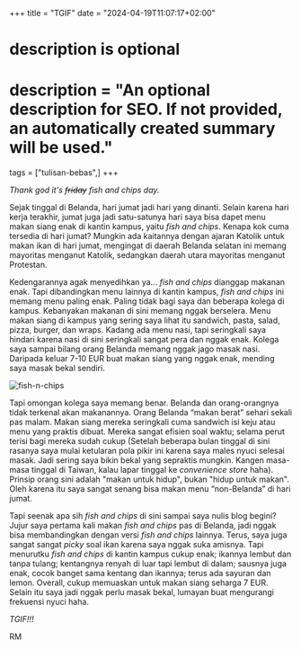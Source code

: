 +++
title = "TGIF"
date = "2024-04-19T11:07:17+02:00"

#
# description is optional
#
# description = "An optional description for SEO. If not provided, an automatically created summary will be used."

tags = ["tulisan-bebas",]
+++

*Thank god it's ~~friday~~ fish and chips day.*

Sejak tinggal di Belanda, hari jumat jadi hari yang dinanti. Selain karena hari kerja terakhir, jumat juga jadi satu-satunya hari saya bisa dapet menu makan siang enak di kantin kampus, yaitu *fish and chips*. Kenapa kok cuma tersedia di hari jumat? Mungkin ada kaitannya dengan ajaran Katolik untuk makan ikan di hari jumat, mengingat di daerah Belanda selatan ini memang mayoritas menganut Katolik, sedangkan daerah utara mayoritas menganut Protestan. 

Kedengarannya agak menyedihkan ya... *fish and chips* dianggap makanan enak. Tapi dibandingkan menu lainnya di kantin kampus, *fish and chips* ini memang menu paling enak. Paling tidak bagi saya dan beberapa kolega di kampus. Kebanyakan makanan di sini memang nggak berselera. Menu makan siang di kampus yang sering saya lihat itu sandwich, pasta, salad, pizza, burger, dan wraps. Kadang ada menu nasi, tapi seringkali saya hindari karena nasi di sini seringkali sangat pera dan nggak enak. Kolega saya sampai bilang orang Belanda memang nggak jago masak nasi. Daripada keluar 7-10 EUR buat makan siang yang nggak enak, mending saya masak bekal sendiri.

![fish-n-chips](/img/fish-n-chips.jpg)

Tapi omongan kolega saya memang benar. Belanda dan orang-orangnya tidak terkenal akan makanannya. Orang Belanda “makan berat” sehari sekali pas malam. Makan siang mereka seringkali cuma sandwich isi keju atau menu yang praktis dibuat. Mereka sangat efisien soal waktu; selama perut terisi bagi mereka sudah cukup (Setelah beberapa bulan tinggal di sini rasanya saya mulai ketularan pola pikir ini karena saya males nyuci selesai masak. Jadi sering saya bikin bekal yang sepraktis mungkin. Kangen masa-masa tinggal di Taiwan, kalau lapar tinggal ke *convenience store* haha). Prinsip orang sini adalah "makan untuk hidup", bukan "hidup untuk makan". Oleh karena itu saya sangat senang bisa makan menu “non-Belanda” di hari jumat.

Tapi seenak apa sih *fish and chips* di sini sampai saya nulis blog begini? Jujur saya pertama kali makan *fish and chips* pas di Belanda, jadi nggak bisa membandingkan dengan versi *fish and chips* lainnya. Terus, saya juga sangat sangat *picky* soal ikan karena saya nggak suka amisnya. Tapi menurutku *fish and chips* di kantin kampus cukup enak; ikannya lembut dan tanpa tulang; kentangnya renyah di luar tapi lembut di dalam; sausnya juga enak, cocok banget sama kentang dan ikannya; terus ada sayuran dan lemon. Overall, cukup memuaskan untuk makan siang seharga 7 EUR. Selain itu saya jadi nggak perlu masak bekal, lumayan buat mengurangi frekuensi nyuci haha.

*TGIF!!!*

RM
